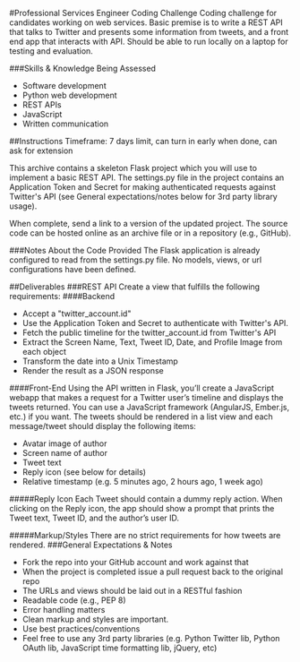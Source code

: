 #Professional Services Engineer Coding Challenge
Coding challenge for candidates working on web services. Basic premise is to write a REST API that talks to Twitter and presents some information from tweets, and a front end app that interacts with API. Should be able to run locally on a laptop for testing and evaluation.

###Skills & Knowledge Being Assessed
 +  Software development
 +  Python web development
 +  REST APIs
 +  JavaScript
 +  Written communication

##Instructions
Timeframe: 7 days limit, can turn in early when done, can ask for extension

This archive contains a skeleton Flask project which you will use to implement a basic REST API. The settings.py file in the project contains an Application Token and Secret for making authenticated requests against Twitter's API (see General expectations/notes below for 3rd party library usage).

When complete, send a link to a version of the updated project. The source code can be hosted online as an archive file or in a repository (e.g., GitHub).

###Notes About the Code Provided
The Flask application is already configured to read from the settings.py file.
No models, views, or url configurations have been defined.

##Deliverables
###REST API
Create a view that fulfills the following requirements:
####Backend
 + Accept a "twitter_account.id"
 + Use the Application Token and Secret to authenticate with Twitter's API.
 + Fetch the public timeline for the twitter_account.id from Twitter's API
 + Extract the Screen Name, Text, Tweet ID, Date, and Profile Image from each object
 + Transform the date into a Unix Timestamp
 + Render the result as a JSON response

####Front-End
Using the API written in Flask, you’ll create a JavaScript webapp that makes a request for a Twitter user’s timeline and displays the tweets returned. You can use a JavaScript framework (AngularJS, Ember.js, etc.) if you want. The tweets should be rendered in a list view and each message/tweet should display the following items:
 + Avatar image of author
 + Screen name of author
 + Tweet text
 + Reply icon (see below for details)
 + Relative timestamp (e.g. 5 minutes ago, 2 hours ago, 1 week ago)

#####Reply Icon
Each Tweet should contain a dummy reply action. When clicking on the Reply icon, the app should show a prompt that prints the Tweet text, Tweet ID, and the author’s user ID.

#####Markup/Styles
There are no strict requirements for how tweets are rendered.
###General Expectations & Notes
 + Fork the repo into your GitHub account and work against that
 + When the project is completed issue a pull request back to the original repo
 + The URLs and views should be laid out in a RESTful fashion
 + Readable code (e.g., PEP 8)
 + Error handling matters
 + Clean markup and styles are important.
 + Use best practices/conventions
 + Feel free to use any 3rd party libraries (e.g. Python Twitter lib, Python OAuth lib, JavaScript time formatting lib, jQuery, etc)

